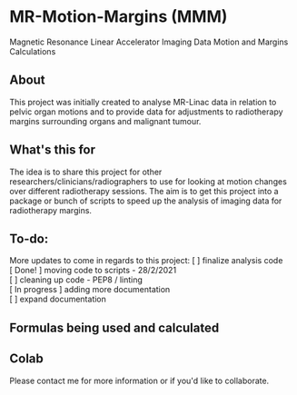 # MR-Motion-Margins (MMM)
Magnetic Resonance Linear Accelerator Imaging Data Motion and Margins Calculations

## About
This project was initially created to analyse MR-Linac data in relation to 
pelvic organ motions and to provide data for adjustments to radiotherapy margins 
surrounding organs and malignant tumour.

## What's this for
The idea is to share this project for other researchers/clinicians/radiographers to use for looking at motion changes over different radiotherapy sessions. The aim is to get this project into a package or bunch of scripts to speed up the analysis of imaging data for radiotherapy margins. 

## To-do:
More updates to come in regards to this project:
    [ ] finalize analysis code   
    [ Done! ] moving code to scripts - 28/2/2021   
    [ ] cleaning up code - PEP8 / linting   
    [ In progress ] adding more documentation   
    [ ] expand documentation    

## Formulas being used and calculated
<insert latex code> 
<look up documentation guidelines>

## Colab 
Please contact me for more information or if you'd like to collaborate.
